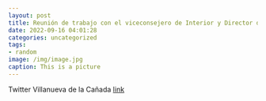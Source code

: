 ```yaml
---
layout: post
title: Reunión de trabajo con el viceconsejero de Interior y Director de la Agencia de Seguridad y Emergencias Madrid 112, @CarlosNovil...
date: 2022-09-16 04:01:28
categories: uncategorized
tags:
- random
image: /img/image.jpg
caption: This is a picture
---
```

Twitter Villanueva de la Cañada [link](https://twitter.com/AytoVDLCanada/status/1570393651297263616)
